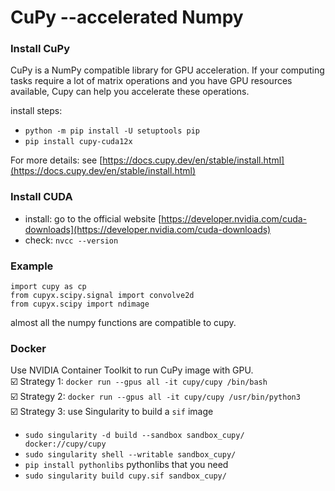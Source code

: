 # CuPy --accelerated Numpy


### Install CuPy
CuPy is a NumPy compatible library for GPU acceleration. If your computing tasks require a lot of matrix operations and you have GPU resources available, Cupy can help you accelerate these operations.

install steps: 
* `python -m pip install -U setuptools pip`
* `pip install cupy-cuda12x`
  
For more details: see [https://docs.cupy.dev/en/stable/install.html](https://docs.cupy.dev/en/stable/install.html)
### Install CUDA
* install: go to the official website [https://developer.nvidia.com/cuda-downloads](https://developer.nvidia.com/cuda-downloads)
* check:  `nvcc --version`
### Example
```
import cupy as cp
from cupyx.scipy.signal import convolve2d
from cupyx.scipy import ndimage
```
almost all the numpy functions are compatible to cupy.
### Docker
Use NVIDIA Container Toolkit to run CuPy image with GPU.    
☑️ Strategy 1: `docker run --gpus all -it cupy/cupy /bin/bash`  
☑️ Strategy 2: `docker run --gpus all -it cupy/cupy /usr/bin/python3`   
☑️ Strategy 3: use Singularity to build a `sif` image   
   * `sudo singularity -d build --sandbox sandbox_cupy/ docker://cupy/cupy`
   * `sudo singularity shell --writable sandbox_cupy/`
   * `pip install pythonlibs` pythonlibs that you need
   * `sudo singularity build cupy.sif sandbox_cupy/`

